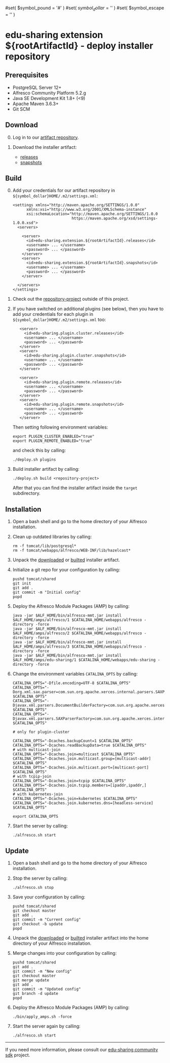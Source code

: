 #set( $symbol_pound = '#' )
#set( $symbol_dollar = '$' )
#set( $symbol_escape = '\' )

# edu-sharing extension ${rootArtifactId} - deploy installer repository

Prerequisites
-------------

- PostgreSQL Server 12+
- Alfresco Community Platform 5.2.g
- Java SE Development Kit 1.8+ (<9)
- Apache Maven 3.6.3+
- Git SCM

Download
--------

0. Log in to our [artifact repository](https://artifacts.edu-sharing.com).

1. Download the installer artifact:

   * [releases](https://artifacts.edu-sharing.com/#browse/browse:extension-${rootArtifactId}-releases:org%2Fedu_sharing%2Fedu_sharing-extension-${rootArtifactId}-deploy-installer-repository)
   * [snapshots](https://artifacts.edu-sharing.com/#browse/browse:extension-${rootArtifactId}-snapshots:org%2Fedu_sharing%2Fedu_sharing-extension-${rootArtifactId}-deploy-installer-repository)

Build
-----

0. Add your credentials for our artifact repository in `${symbol_dollar}HOME/.m2/settings.xml`:

   ```
   <settings xmlns="http://maven.apache.org/SETTINGS/1.0.0"
         xmlns:xsi="http://www.w3.org/2001/XMLSchema-instance"
         xsi:schemaLocation="http://maven.apache.org/SETTINGS/1.0.0
                             https://maven.apache.org/xsd/settings-1.0.0.xsd">
     <servers>
   
       <server>  
         <id>edu-sharing.extension.${rootArtifactId}.releases</id>
         <username> ... </username>
         <password> ... </password>
       </server>
       <server>
         <id>edu-sharing.extension.${rootArtifactId}.snapshots</id>
         <username> ... </username>
         <password> ... </password>
       </server>
     
     </servers>
   </settings>
   ```    
   
1. Check out the [repository-project](https://scm.edu-sharing.com/Repository/edu-sharing) outside of this project.
 
2. If you have switched on additional plugins (see below), 
   then you have to add your credentials for each plugin in `${symbol_dollar}HOME/.m2/settings.xml` too:
   
   ```
      <server>  
        <id>edu-sharing.plugin.cluster.releases</id>
        <username> ... </username>
        <password> ... </password>
      </server>
      <server>
        <id>edu-sharing.plugin.cluster.snapshots</id>
        <username> ... </username>
        <password> ... </password>
      </server>  
   
      <server>  
        <id>edu-sharing.plugin.remote.releases</id>
        <username> ... </username>
        <password> ... </password>
      </server>
      <server>
        <id>edu-sharing.plugin.remote.snapshots</id>
        <username> ... </username>
        <password> ... </password>
      </server>  
   ```      

   Then setting following environment variables:
                          
   ```
   export PLUGIN_CLUSTER_ENABLED="true"
   export PLUGIN_REMOTE_ENABLED="true"
   ```
   
   and check this by calling:
   
   ```
   ./deploy.sh plugins
   ```                         
 
3. Build installer artifact by calling:
  
   ```
   ./deploy.sh build <repository-project>
   ```    

   After that you can find the installer artifact inside the `target` subdirectory.
   
Installation
------------

1. Open a bash shell and go to the home directory of your Alfresco installation.

2. Clean up outdated libraries by calling:

   ```
   rm -f tomcat/lib/postgresql*
   rm -f tomcat/webapps/alfresco/WEB-INF/lib/hazelcast*
   ```

3. Unpack the [downloaded](#download) or [builted](#build) installer artifact. 

4. Initialize a git repo for your configuration by calling:
 
   ```
   pushd tomcat/shared
   git init
   git add .
   git commit -m "Initial config"
   popd
   ```

5. Deploy the Alfresco Module Packages (AMP) by calling:

   ```
   java -jar $ALF_HOME/bin/alfresco-mmt.jar install $ALF_HOME/amps/alfresco/1 $CATALINA_HOME/webapps/alfresco -directory -force
   java -jar $ALF_HOME/bin/alfresco-mmt.jar install $ALF_HOME/amps/alfresco/2 $CATALINA_HOME/webapps/alfresco -directory -force
   java -jar $ALF_HOME/bin/alfresco-mmt.jar install $ALF_HOME/amps/alfresco/3 $CATALINA_HOME/webapps/alfresco -directory -force
   java -jar $ALF_HOME/bin/alfresco-mmt.jar install $ALF_HOME/amps/edu-sharing/1 $CATALINA_HOME/webapps/edu-sharing -directory -force
   ```

6. Change the environment variables `CATALINA_OPTS` by calling:

   ```
   CATALINA_OPTS="-Dfile.encoding=UTF-8 $CATALINA_OPTS"    
   CATALINA_OPTS="-Dorg.xml.sax.parser=com.sun.org.apache.xerces.internal.parsers.SAXParser $CATALINA_OPTS"
   CATALINA_OPTS="-Djavax.xml.parsers.DocumentBuilderFactory=com.sun.org.apache.xerces.internal.jaxp.DocumentBuilderFactoryImpl $CATALINA_OPTS"
   CATALINA_OPTS="-Djavax.xml.parsers.SAXParserFactory=com.sun.org.apache.xerces.internal.jaxp.SAXParserFactoryImpl $CATALINA_OPTS"

   # only for plugin-cluster

   CATALINA_OPTS="-Dcaches.backupCount=1 $CATALINA_OPTS"
   CATALINA_OPTS="-Dcaches.readBackupData=true $CATALINA_OPTS"
   # with multicast-join
   CATALINA_OPTS="-Dcaches.join=multicast $CATALINA_OPTS"
   CATALINA_OPTS="-Dcaches.join.multicast.group=[multicast-addr] $CATALINA_OPTS"
   CATALINA_OPTS="-Dcaches.join.multicast.port=[multicast-port] $CATALINA_OPTS"
   # with tcpip-join
   CATALINA_OPTS="-Dcaches.join=tcpip $CATALINA_OPTS"
   CATALINA_OPTS="-Dcaches.join.tcpip.members=[ipaddr,ipaddr,] $CATALINA_OPTS"
   # with kubernetes-join
   CATALINA_OPTS="-Dcaches.join=kubernetes $CATALINA_OPTS"
   CATALINA_OPTS="-Dcaches.join.kubernetes.dns=[headless-service] $CATALINA_OPTS"

   export CATALINA_OPTS
   ```

7. Start the server by calling:
   
   ```
   ./alfresco.sh start
   ```
   
Update
------

1. Open a bash shell and go to the home directory of your Alfresco installation.

2. Stop the server by calling:
   
   ```
   ./alfresco.sh stop
   ```

3. Save your configuration by calling:
 
   ```
   pushd tomcat/shared
   git checkout master
   git add .
   git commit -m "Current config"
   git checkout -b update
   popd
   ```

4. Unpack the [downloaded](#download) or [builted](#build) installer artifact 
   into the home directory of your Alfresco installation. 

5. Merge changes into your configuration by calling:
 
   ```
   pushd tomcat/shared
   git add .
   git commit -m "New config"
   git checkout master
   git merge update
   git add .
   git commit -m "Updated config"
   git branch -d update
   popd
   ```

6. Deploy the Alfresco Module Packages (AMP) by calling:

   ```
   ./bin/apply_amps.sh -force
   ```

7. Start the server again by calling:
   
   ```
   ./alfresco.sh start
   ```
      
---
If you need more information, please consult our [edu-sharing community sdk](https://scm.edu-sharing.com/edu-sharing-community/edu-sharing-community-sdk) project.
